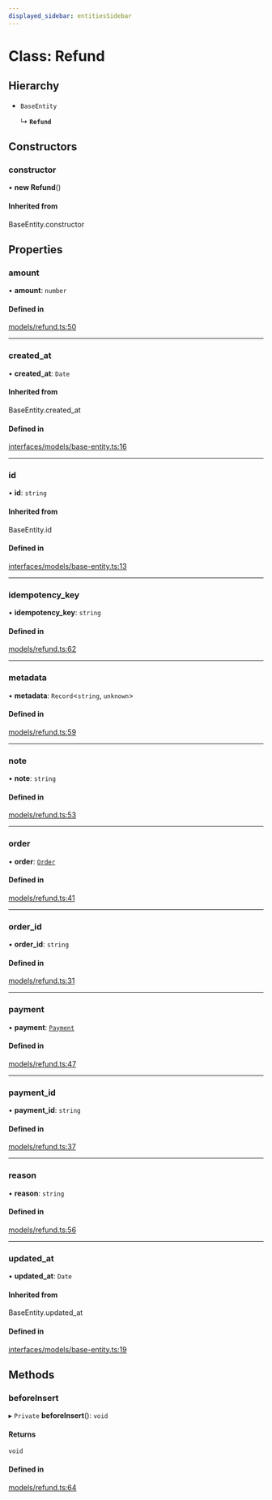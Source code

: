```yaml
---
displayed_sidebar: entitiesSidebar
---
```


# Class: Refund

## Hierarchy

- `BaseEntity`

  ↳ **`Refund`**

## Constructors

### constructor

• **new Refund**()

#### Inherited from

BaseEntity.constructor

## Properties

### amount

• **amount**: `number`

#### Defined in

[models/refund.ts:50](https://github.com/Julesdj/medusa/blob/3aa08271/packages/medusa/src/models/refund.ts#L50)

___

### created\_at

• **created\_at**: `Date`

#### Inherited from

BaseEntity.created\_at

#### Defined in

[interfaces/models/base-entity.ts:16](https://github.com/Julesdj/medusa/blob/3aa08271/packages/medusa/src/interfaces/models/base-entity.ts#L16)

___

### id

• **id**: `string`

#### Inherited from

BaseEntity.id

#### Defined in

[interfaces/models/base-entity.ts:13](https://github.com/Julesdj/medusa/blob/3aa08271/packages/medusa/src/interfaces/models/base-entity.ts#L13)

___

### idempotency\_key

• **idempotency\_key**: `string`

#### Defined in

[models/refund.ts:62](https://github.com/Julesdj/medusa/blob/3aa08271/packages/medusa/src/models/refund.ts#L62)

___

### metadata

• **metadata**: `Record`<`string`, `unknown`\>

#### Defined in

[models/refund.ts:59](https://github.com/Julesdj/medusa/blob/3aa08271/packages/medusa/src/models/refund.ts#L59)

___

### note

• **note**: `string`

#### Defined in

[models/refund.ts:53](https://github.com/Julesdj/medusa/blob/3aa08271/packages/medusa/src/models/refund.ts#L53)

___

### order

• **order**: [`Order`](Order.md)

#### Defined in

[models/refund.ts:41](https://github.com/Julesdj/medusa/blob/3aa08271/packages/medusa/src/models/refund.ts#L41)

___

### order\_id

• **order\_id**: `string`

#### Defined in

[models/refund.ts:31](https://github.com/Julesdj/medusa/blob/3aa08271/packages/medusa/src/models/refund.ts#L31)

___

### payment

• **payment**: [`Payment`](Payment.md)

#### Defined in

[models/refund.ts:47](https://github.com/Julesdj/medusa/blob/3aa08271/packages/medusa/src/models/refund.ts#L47)

___

### payment\_id

• **payment\_id**: `string`

#### Defined in

[models/refund.ts:37](https://github.com/Julesdj/medusa/blob/3aa08271/packages/medusa/src/models/refund.ts#L37)

___

### reason

• **reason**: `string`

#### Defined in

[models/refund.ts:56](https://github.com/Julesdj/medusa/blob/3aa08271/packages/medusa/src/models/refund.ts#L56)

___

### updated\_at

• **updated\_at**: `Date`

#### Inherited from

BaseEntity.updated\_at

#### Defined in

[interfaces/models/base-entity.ts:19](https://github.com/Julesdj/medusa/blob/3aa08271/packages/medusa/src/interfaces/models/base-entity.ts#L19)

## Methods

### beforeInsert

▸ `Private` **beforeInsert**(): `void`

#### Returns

`void`

#### Defined in

[models/refund.ts:64](https://github.com/Julesdj/medusa/blob/3aa08271/packages/medusa/src/models/refund.ts#L64)
